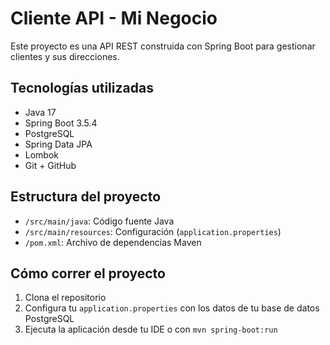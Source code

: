 # Cliente API - Mi Negocio

Este proyecto es una API REST construida con Spring Boot para gestionar clientes y sus direcciones.
 
## Tecnologías utilizadas

- Java 17
- Spring Boot 3.5.4
- PostgreSQL
- Spring Data JPA
- Lombok
- Git + GitHub

## Estructura del proyecto

- `/src/main/java`: Código fuente Java
- `/src/main/resources`: Configuración (`application.properties`)
- `/pom.xml`: Archivo de dependencias Maven

## Cómo correr el proyecto

1. Clona el repositorio
2. Configura tu `application.properties` con los datos de tu base de datos PostgreSQL
3. Ejecuta la aplicación desde tu IDE o con `mvn spring-boot:run`
